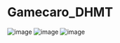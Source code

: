 # Gamecaro_DHMT
![image](https://github.com/nguyenvanduc122333/Gamecaro_DHMT/assets/135111180/8fef117c-dfb9-4b28-b5e1-4279b48a9abd)
![image](https://github.com/nguyenvanduc122333/Gamecaro_DHMT/assets/135111180/48bbda5b-98a9-4c69-b15a-647a3b68066f)
![image](https://github.com/nguyenvanduc122333/Gamecaro_DHMT/assets/135111180/8a142b6f-b214-410c-98fc-caa9ed2c32f8)

